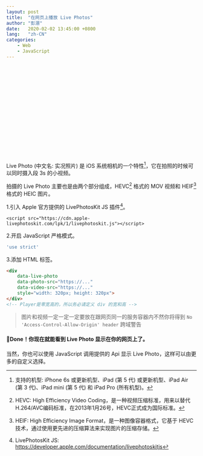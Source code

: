 ```yaml
---
layout: post
title:  "在网页上播放 Live Photos"
author: "彭淜"
date:   2020-02-02 13:45:00 +0800
lang:   "zh-CN"
categories: 
    - Web
    - JavaScript
---
```

<style>
#livephoto {
    -webkit-touch-callout: none;
}
</style>
<script src="/blog/assets/js/livephotoskit/livephotoskit.js"></script>
<div id="livephoto" style="width: 320px; height: 240px; margin:0px auto 15px"></div>
<script>
'use strict';
const player = LivePhotosKit.augmentElementAsPlayer(document.getElementById('livephoto'));
player.photoSrc = '/blog/assets/file/2020-02-02-fireworks.jpg';
player.videoSrc = '/blog/assets/file/2020-02-02-fireworks.mov';
player.addEventListener('canplay', evt => console.log('player ready', evt));
player.addEventListener('error', evt => console.log('player load error', evt));
player.addEventListener('ended', evt => console.log('player finished playing through', evt));
</script>

Live Photo (中文名: 实况照片) 是 iOS 系统相机的一个特性[^1]，它在拍照的时候可以同时摄入段 3s 的小视频。

拍摄的 Live Photo 主要也是由两个部分组成，HEVC[^2] 格式的 MOV 视频和 HEIF[^3] 格式的 HEIC 图片。

1.引入 Apple 官方提供的 LivePhotosKit JS 插件[^4]。

```
<script src="https://cdn.apple-livephotoskit.com/lpk/1/livephotoskit.js"></script>
```

2.开启 JavaScript 严格模式。

``` javascript
'use strict'
```

3.添加 HTML 标签。

``` html
<div
    data-live-photo
    data-photo-src="https://..."
    data-video-src="https://..."
    style="width: 320px; height: 320px">            
</div>
<!-- Player是零宽高的，所以务必请定义 div 的宽和高 -->
```
> 图片和视频一定一定一定要放在跟网页同一的服务容器内不然你将得到 `No 'Access-Control-Allow-Origin' header` 跨域警告

#### 🍺Done！你现在就能看到 Live Photo 显示在你的网页上了。

当然，你也可以使用 JavaScript 调用提供的 Api 显示 Live Photo，这样可以由更多的自定义选择。



[^1]: 支持的机型: iPhone 6s 或更新机型、iPad (第 5 代) 或更新机型、iPad Air (第 3 代)、iPad mini (第 5 代) 和 iPad Pro (所有机型)。
[^2]: HEVC: High Efficiency Video Coding，是一种视频压缩标准，用来以替代H.264/AVC编码标准，在2013年1月26号，HEVC正式成为国际标准。
[^3]: HEIF: High Efficiency Image Format，是一种图像容器格式，它基于 HEVC 技术，通过使用更先进的压缩算法来实现图片的压缩存储。
[^4]: LivePhotosKit JS: https://developer.apple.com/documentation/livephotoskitjs
